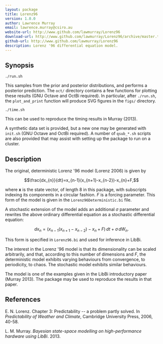```yaml
---
layout: package
title: Lorenz96
version: 1.0.0
author: Lawrence Murray
email: lawrence.murray@csiro.au
website-url: http://www.github.com/lawmurray/Lorenz96
download-url: http://www.github.com/lawmurray/Lorenz96/archive/master.tar.gz
github-url: http://www.github.com/lawmurray/Lorenz96
description: Lorenz '96 differential equation model.
---
```


Synopsis
--------

    ./run.sh

This samples from the prior and posterior distributions, and performs a
posterior prediction. The `oct/` directory contains a few functions for
plotting these results (GNU Octave and OctBi required). In particular, after
`./run.sh`, the `plot_and_print` function will produce SVG figures in the
`figs/` directory.

    ./time.sh

This can be used to reproduce the timing results in Murray (2013).

A synthetic data set is provided, but a new one may be generated with
`init.sh` (GNU Octave and OctBi required). A number of `qsub_*.sh` scripts are
also provided that may assist with setting up the package to run on a cluster.


Description
-----------

The original, deterministic Lorenz '96 model (Lorenz 2006) is given by

$$\frac{dx_{n}}{dt}=x_{n-1}(x_{n+1}-x_{n-2})-x_{n}+F,$$

where $\mathbf{x}$ is the state vector, of length 8 in this package, with
subscripts indexing its components in a circular fashion. $F$ is a forcing
parameter. This form of the model is given in the `Lorenz96Deterministic.bi`
file.

A stochastic extension of the model adds an additional $\sigma$ parameter and
rewrites the above ordinary differential equation as a stochastic differential
equation:

$$dx_{n}=\left(x_{n-1}(x_{n+1}-x_{n-2})-x_{n}+F\right)\, dt+\sigma\, dW_{n}.$$

This form is specified in `Lorenz96.bi` and used for inference in LibBi.

The interest in the Lorenz '96 model is that its dimensionality can be scaled
arbitrarily, and that, according to this number of dimensions and $F$, the
deterministic model exhibits varying behaviours from convergence, to
periodicity, to chaos. The stochastic model exhibits similar behaviours.

The model is one of the examples given in the LibBi introductory paper (Murray
2013). The package may be used to reproduce the results in that paper.

References
----------

E. N. Lorenz. Chapter 3: Predictability -- a problem partly solved. In
*Predictability of Weather and Climate*, Cambridge University Press, 2006,
40-58.

L. M. Murray. *Bayesian state-space modelling on high-performance hardware
using LibBi*. 2013.
